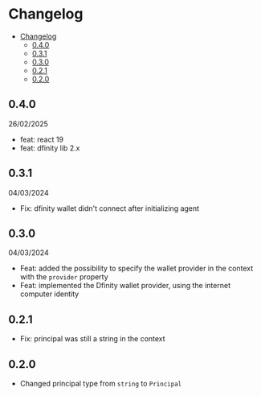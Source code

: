 # Changelog

- [Changelog](#changelog)
  - [0.4.0](#040)
  - [0.3.1](#031)
  - [0.3.0](#030)
  - [0.2.1](#021)
  - [0.2.0](#020)

## 0.4.0

26/02/2025

- feat: react 19
- feat: dfinity lib 2.x

## 0.3.1

04/03/2024

- Fix: dfinity wallet didn't connect after initializing agent

## 0.3.0

04/03/2024

- Feat: added the possibility to specify the wallet provider in the context with the `provider` property
- Feat: implemented the Dfinity wallet provider, using the internet computer identity

## 0.2.1

- Fix: principal was still a string in the context

## 0.2.0

- Changed principal type from `string` to `Principal`
